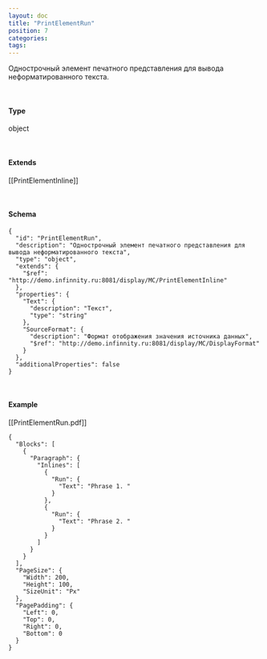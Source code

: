 ```yaml
---
layout: doc
title: "PrintElementRun"
position: 7
categories: 
tags: 
---
```


Однострочный элемент печатного представления для вывода неформатированного текста.

   

#### Type

object

   

#### Extends

[[PrintElementInline]]

    

#### Schema

```
{
  "id": "PrintElementRun",
  "description": "Однострочный элемент печатного представления для вывода неформатированного текста",
  "type": "object",
  "extends": {
    "$ref": "http://demo.infinnity.ru:8081/display/MC/PrintElementInline"
  },
  "properties": {
    "Text": {
      "description": "Текст",
      "type": "string"
    },
    "SourceFormat": {
      "description": "Формат отображения значения источника данных",
      "$ref": "http://demo.infinnity.ru:8081/display/MC/DisplayFormat"
    }
  },
  "additionalProperties": false
}
```

   

#### Example

[[PrintElementRun.pdf]]

```
{
  "Blocks": [
    {
      "Paragraph": {
        "Inlines": [
          {
            "Run": {
              "Text": "Phrase 1. "
            }
          },
          {
            "Run": {
              "Text": "Phrase 2. "
            }
          }
        ]
      }
    }
  ],
  "PageSize": {
    "Width": 200,
    "Height": 100,
    "SizeUnit": "Px"
  },
  "PagePadding": {
    "Left": 0,
    "Top": 0,
    "Right": 0,
    "Bottom": 0
  }
}
```

 

 


